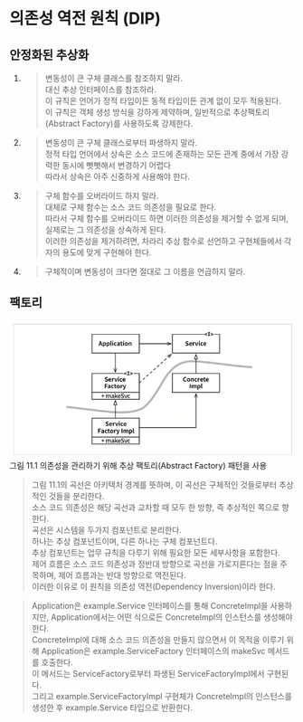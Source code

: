 # 의존성 역전 원칙 (DIP)

## 안정화된 추상화

1. > 변동성이 큰 구체 클래스를 참조하지 말라. 
   > <br/> 대신 추상 인터페이스를 참조하라. 
   > <br/> 이 규칙은 언어가 정적 타입이든 동적 타입이든 관계 없이 모두 적용된다.
   > <br/> 이 규칙은 객체 생성 방식을 강하게 제약하며, 일반적으로 추상팩토리(Abstract Factory)를 사용하도록 강제한다.

2. > 변동성이 큰 구체 클래스로부터 파생하지 말라.
   > <br/> 정적 타입 언어에서 상속은 소스 코드에 존재하는 모든 관계 중에서 가장 강력한 동시에 뻣뻣해서 변경하기 어렵다
   > <br/> 따라서 상속은 아주 신중하게 사용해야 한다.

3. > 구체 함수를 오버라이드 하지 말라.
   > <br/> 대체로 구체 함수는 소스 코드 의존성을 필요로 한다.
   > <br/> 따라서 구체 함수를 오버라이드 하면 이러한 의존성을 제거할 수 없게 되며, 실제로는 그 의존성을 상속하게 된다.
   > <br/> 이러한 의존성을 제거하려면, 차라리 추상 함수로 선언하고 구현체들에서 각자의 용도에 맞게 구현해야 한다.

4. > 구체적이며 변동성이 크다면 절대로 그 이름을 언급하지 말라.

## 팩토리

![img.png](img.png)
<br/>그림 11.1 의존성을 관리하기 위해 추상 팩토리(Abstract Factory) 패턴을 사용

> 그림 11.1의 곡선은 아키텍처 경계를 뜻하며, 이 곡선은 구체적인 것들로부터 추상적인 것들을 분리한다.
> <br/> 소스 코드 의존성은 해당 곡선과 교차할 때 모두 한 방향, 즉 추상적인 쪽으로 향한다.
> <br/> 곡선은 시스템을 두가지 컴포넌트로 분리한다.
> <br/> 하나는 추상 컴포넌트이며, 다른 하나는 구체 컴포넌트다.
> <br/> 추상 컴포넌트는 업무 규칙을 다루기 위해 필요한 모든 세부사항을 포함한다.
> <br/> 제어 흐름은 소스 코드 의존성과 정반대 방향으로 곡선을 가로지른다는 점을 주목하며, 제어 흐름과는 반대 방향으로 역전된다.
> <br/> 이러한 이유로 이 원칙을 의존성 역전(Dependency Inversion)이라 한다.

> Application은 example.Service 인터페이스를 통해 ConcreteImpl을 사용하지만, Application에서는 어떤 식으로든 ConcreteImpl의 인스턴스를 생성해야 한다.
> <br/> ConcreteImpl에 대해 소스 코드 의존성을 만들지 않으면서 이 목적을 이루기 위해 Application은 example.ServiceFactory 인터페이스의 makeSvc 메서드를 호출한다.
> <br/> 이 메서드는 ServiceFactory로부터 파생된 ServiceFactoryImpl에서 구현된다.
> <br/> 그리고 example.ServiceFactoryImpl 구현체가 ConcreteImpl의 인스턴스를 생성한 후 example.Service 타입으로 반환한다.